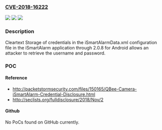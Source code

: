 ### [CVE-2018-16222](https://cve.mitre.org/cgi-bin/cvename.cgi?name=CVE-2018-16222)
![](https://img.shields.io/static/v1?label=Product&message=n%2Fa&color=blue)
![](https://img.shields.io/static/v1?label=Version&message=n%2Fa&color=blue)
![](https://img.shields.io/static/v1?label=Vulnerability&message=n%2Fa&color=brighgreen)

### Description

Cleartext Storage of credentials in the iSmartAlarmData.xml configuration file in the iSmartAlarm application through 2.0.8 for Android allows an attacker to retrieve the username and password.

### POC

#### Reference
- http://packetstormsecurity.com/files/150165/QBee-Camera-iSmartAlarm-Credential-Disclosure.html
- http://seclists.org/fulldisclosure/2018/Nov/2

#### Github
No PoCs found on GitHub currently.

